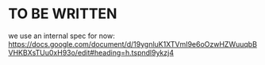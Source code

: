 # TO BE WRITTEN

we use an internal spec for now: https://docs.google.com/document/d/19ygnluK1XTVmI9e6oOzwHZWuuqbBVHKBXsTUu0xH93o/edit#heading=h.tspndl9ykzj4
